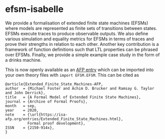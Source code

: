 # efsm-isabelle
We provide a formalisation of extended finite state machines (EFSMs) where models are represented as finite sets of transitions between states. EFSMs execute traces to produce observable outputs. We also define various simulation and equality metrics for EFSMs in terms of traces and prove their strengths in relation to each other. Another key contribution is a framework of function definitions such that LTL properties can be phrased over EFSMs. Finally, we provide a simple example case study in the form of a drinks machine.

This is now openly available as an [AFP entry](https://www.isa-afp.org/entries/Extended_Finite_State_Machines.html) which can be imported into your own theory files with `import EFSM.EFSM`. This can be cited as
```
@article{Extended_Finite_State_Machines-AFP,
author  = {Michael Foster and Achim D. Brucker and Ramsay G. Taylor and John Derrick},
title   = {A Formal Model of Extended Finite State Machines},
journal = {Archive of Formal Proofs},
month   = sep,
year    = 2020,
note    = {\url{https://isa-afp.org/entries/Extended_Finite_State_Machines.html},
          Formal proof development},
ISSN    = {2150-914x},
}
```
